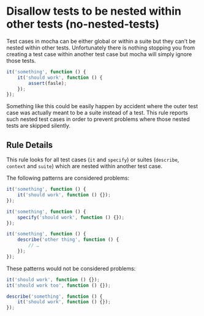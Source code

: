 # Disallow tests to be nested within other tests (no-nested-tests)

Test cases in mocha can be either global or within a suite but they can’t be nested within other tests. Unfortunately there is nothing stopping you from creating a test case within another test case but mocha will simply ignore those tests.

```js
it('something', function () {
    it('should work', function () {
        assert(fasle);
    });
});
```
Something like this could be easily happen by accident where the outer test case was actually meant to be a suite instead of a test.
This rule reports such nested test cases in order to prevent problems where those nested tests are skipped silently.

## Rule Details

This rule looks for all test cases (`it` and `specify`) or suites (`describe`, `context` and `suite`) which are nested within another test case.

The following patterns are considered problems:

```js
it('something', function () {
    it('should work', function () {});
});

it('something', function () {
    specify('should work', function () {});
});

it('something', function () {
    describe('other thing', function () {
        // …
    });
});

```

These patterns would not be considered problems:

```js
it('should work', function () {});
it('should work too', function () {});

describe('something', function () {
    it('should work', function () {});
});
```
